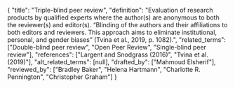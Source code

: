 {
    "title": "Triple-blind peer review",
    "definition": "Evaluation of research products by qualified experts where the author(s) are anonymous to both the reviewer(s) and editor(s). “Blinding of the authors and their affiliations to both editors and reviewers. This approach aims to eliminate institutional, personal, and gender biases” (Tvina et al., 2019, p. 1082).",
    "related_terms": ["Double-blind peer review", "Open Peer Review", "Single-blind peer review"],
    "references": ["Largent and Snodgrass (2016)", "Tvina et al. (2019)"],
    "alt_related_terms": [null],
    "drafted_by": ["Mahmoud Elsherif"],
    "reviewed_by": ["Bradley Baker", "Helena Hartmann", "Charlotte R. Pennington", "Christopher Graham"]
  }
